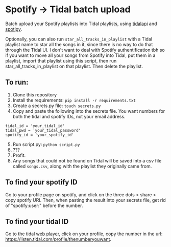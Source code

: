 # Spotify -> Tidal batch upload

Batch upload your Spotify playlists into Tidal playlists, using [tidalapi](http://pythonhosted.org/tidalapi/_modules/tidalapi.html) and [spotipy](http://spotipy.readthedocs.io/).

Optionally, you can also run ```star_all_tracks_in_playlist``` with a Tidal playlist name to star all the songs in it, since there is no way to do that through the Tidal UI. I don't want to deal with Spotify authentification tbh so if you want to move all your songs from Spotify into Tidal, put them in a playlist, import that playlist using this script, then run star_all_tracks_in_playlist on that playlist. Then delete the playlist.

## To run:

1. Clone this repository
2. Install the requirements: ```pip install -r requirements.txt```
3. Create a secrets.py file: ```touch secrets.py```
4. Copy and paste the following into the secrets file. You want numbers for both the tidal and spotify IDs, not your email address.
```
tidal_id = 'your_tidal_id'
tidal_pwd = 'your_tidal_password'
spotify_id = 'your_spotify_id'
```
5. Run script.py: ```python script.py```
6. ???
7. Profit.
8. Any songs that could not be found on Tidal will be saved into a csv file called ```songs.csv```, along with the playlist they originally came from.

## To find your spotify ID
Go to your profile page on spotify, and click on the three dots > share > copy spotify URI. Then, when pasting the result into your secrets file, get rid of "spotify:user:" before the number.

## To find your tidal ID
Go to the tidal [web player](listen.tidal.com), click on your profile, copy the number in the url: https://listen.tidal.com/profile/thenumberyouwant.
